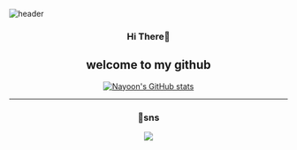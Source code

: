 ![header](https://capsule-render.vercel.app/api?type=waving&color=0:acf1f2,100:f3eedc&height=270&section=header&text=hello%20•ᴥ•%20&fontSize=80&fontAlignY=40&desc=It's%20yoon's%20Github&descSize=25)
<div align = "center">

  
### Hi There👋
## welcome to my github




[![Nayoon's GitHub stats](https://github-readme-stats.vercel.app/api?username=6yoon&theme=solarized-light)](https://github.com/anuraghazra/github-readme-status)

---
### 💬sns
<a href = "https://www.instagram.com/6_6_sixx/"><img src="https://img.shields.io/badge/Instagram-E4405F?style=flat-square&logo=Instagram&logoColor=white"/></a>
  
</div>
